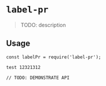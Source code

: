 # `label-pr`

> TODO: description

## Usage

```
const labelPr = require('label-pr');

test 12321312

// TODO: DEMONSTRATE API
```
